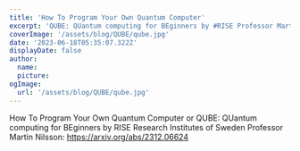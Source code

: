```yaml
---
title: 'How To Program Your Own Quantum Computer'
excerpt: 'QUBE: QUantum computing for BEginners by #RISE Professor Martin Nilsson: https://arxiv.org/abs/2312.06624'
coverImage: '/assets/blog/QUBE/qube.jpg'
date: '2023-06-18T05:35:07.322Z'
displayDate: false
author:
  name: 
  picture: 
ogImage:
  url: '/assets/blog/QUBE/qube.jpg'
---
```


How To Program Your Own Quantum Computer or QUBE: QUantum computing for BEginners by RISE Research Institutes of Sweden Professor Martin Nilsson: https://arxiv.org/abs/2312.06624